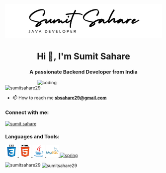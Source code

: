 ![logo](https://github.com/sumitsahare29/sumitsahare29/blob/main/github_banner.png)
<h1 align="center">Hi 👋, I'm Sumit Sahare</h1>
<h3 align="center">A passionate Backend Developer from India</h3>

<img align="right" alt="coding" width="400" src="https://miro.medium.com/max/1360/0*gqO3slLmGb4mUeje.gif">

<p align="left"> <img src="https://komarev.com/ghpvc/?username=sumitsahare29&label=Profile%20views&color=0e75b6&style=flat" alt="sumitsahare29" /> </p>

- 📫 How to reach me **sbsahare29@gmail.com**

<h3 align="left">Connect with me:</h3>
<p align="left">
<a href="https://linkedin.com/in/sumit sahare" target="blank"><img align="center" src="https://raw.githubusercontent.com/rahuldkjain/github-profile-readme-generator/master/src/images/icons/Social/linked-in-alt.svg" alt="sumit sahare" height="30" width="40" /></a>
</p>

<h3 align="left">Languages and Tools:</h3>
<p align="left"> <a href="https://www.w3schools.com/css/" target="_blank" rel="noreferrer"> <img src="https://raw.githubusercontent.com/devicons/devicon/master/icons/css3/css3-original-wordmark.svg" alt="css3" width="40" height="40"/> </a> <a href="https://www.w3.org/html/" target="_blank" rel="noreferrer"> <img src="https://raw.githubusercontent.com/devicons/devicon/master/icons/html5/html5-original-wordmark.svg" alt="html5" width="40" height="40"/> </a> <a href="https://www.java.com" target="_blank" rel="noreferrer"> <img src="https://raw.githubusercontent.com/devicons/devicon/master/icons/java/java-original.svg" alt="java" width="40" height="40"/> </a> <a href="https://www.mysql.com/" target="_blank" rel="noreferrer"> <img src="https://raw.githubusercontent.com/devicons/devicon/master/icons/mysql/mysql-original-wordmark.svg" alt="mysql" width="40" height="40"/> </a> <a href="https://spring.io/" target="_blank" rel="noreferrer"> <img src="https://www.vectorlogo.zone/logos/springio/springio-icon.svg" alt="spring" width="40" height="40"/> </a> </p>

<p><img align="left" src="https://github-readme-stats.vercel.app/api/top-langs?username=sumitsahare29&show_icons=true&locale=en&layout=compact" alt="sumitsahare29" /></p>

<p>&nbsp;<img align="center" src="https://github-readme-stats.vercel.app/api?username=sumitsahare29&show_icons=true&locale=en" alt="sumitsahare29" /></p>
